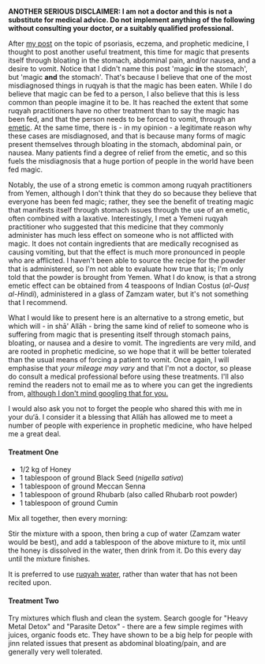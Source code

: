 [published: true]:/
[date: 2015-08-09]:/
[title: Magic and the Stomach]:/

**ANOTHER SERIOUS DISCLAIMER: I am not a doctor and this is not a substitute for medical advice. Do not implement anything of the following without consulting your doctor, or a suitably qualified professional.**

After [my post](http://muhammadtim.com/posts/psoriasis-eczema-and-prophetic-medicine) on the topic of psoriasis, eczema, and prophetic medicine, I thought to post another useful treatment, this time for magic that presents itself through bloating in the stomach, abdominal pain, and/or nausea, and a desire to vomit. Notice that I didn't name this post 'magic **in** the stomach', but 'magic **and** the stomach'.
That's because I believe that one of the most misdiagnosed things in ruqyah is that the magic has been eaten. While I do believe that magic can be fed to a person, I also believe that this is less common than people imagine it to be. It has reached the extent that some ruqyah practitioners have no other treatment than to say the magic has been fed, and that the person needs to be forced to vomit, through an [emetic](https://en.wiktionary.org/wiki/emetic). At the same time, there is - in my opinion - a legitimate reason why these cases are misdiagnosed, and that is because many forms of magic present themselves through bloating in the stomach, abdominal pain, or nausea. Many patients find a degree of relief from the emetic, and so this fuels the misdiagnosis that a huge portion of people in the world have been fed magic.

Notably, the use of a strong emetic is common among ruqyah practitioners from Yemen, although I don't think that they do so because they believe that everyone has been fed magic; rather, they see the benefit of treating magic that manifests itself through stomach issues through the use of an emetic, often combined with a laxative. Interestingly, I met a Yemeni ruqyah practitioner who suggested that this medicine that they commonly administer has much less effect on someone who is not afflicted with magic. It does not contain ingredients that are medically recognised as causing vomiting, but that the effect is much more pronounced in people who are afflicted. I haven't been able to source the recipe for the powder that is administered, so I'm not able to evaluate how true that is; I'm only told that the powder is brought from Yemen. What I do know, is that a strong emetic effect can be obtained from 4 teaspoons of Indian Costus (*al-Qusṭ al-Hindi*), administered in a glass of Zamzam water, but it's not something that I recommend.

What I would like to present here is an alternative to a strong emetic, but which will - in shā' Allāh - bring the same kind of relief to someone who is suffering from magic that is presenting itself through stomach pains, bloating, or nausea and a desire to vomit. The ingredients are very mild, and are rooted in prophetic medicine, so we hope that it will be better tolerated than the usual means of forcing a patient to vomit. Once again, I will emphasise that *your mileage may vary* and that I'm not a doctor, so please do consult a medical professional before using these treatments. I'll also remind the readers not to email me as to where you can get the ingredients from, [although I don't mind googling that for you.](http://lmgtfy.com)

I would also ask you not to forget the people who shared this with me in your du‘ā. I consider it a blessing that Allāh has allowed me to meet a number of people with experience in prophetic medicine, who have helped me a great deal.
 
#### Treatment One

* 1/2 kg of Honey
* 1 tablespoon of ground Black Seed (*nigella sativa*)
* 1 tablespoon of ground Meccan Senna
* 1 tablespoon of ground Rhubarb (also called Rhubarb root powder)
* 1 tablespoon of ground Cumin

Mix all together, then every morning:

Stir the mixture with a spoon, then bring a cup of water (Zamzam water would be best), and add a tablespoon of the above mixture to it, mix until the honey is dissolved in the water, then drink from it. Do this every day until the mixture finishes.

It is preferred to use [ruqyah water](http://muhammadtim.com/7dayrd), rather than water that has not been recited upon.

#### Treatment Two

Try mixtures which flush and clean the system. Search google for "Heavy Metal Detox" and "Parasite Detox" - there are a few simple regimes with juices, organic foods etc. They have shown to be a big help for people with jinn related issues that present as abdominal bloating/pain, and are generally very well tolerated.
